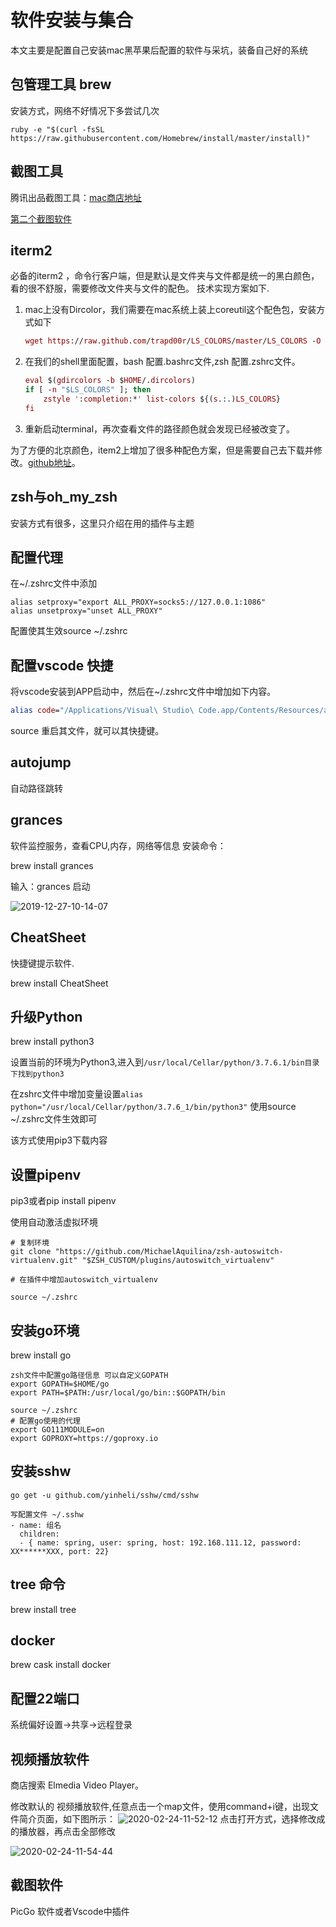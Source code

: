 # 软件安装与集合

本文主要是配置自己安装mac黑苹果后配置的软件与采坑，装备自己好的系统

## 包管理工具 brew

安装方式，网络不好情况下多尝试几次

`ruby -e "$(curl -fsSL https://raw.githubusercontent.com/Homebrew/install/master/install)"`

## 截图工具

腾讯出品截图工具：[mac商店地址](https://apps.apple.com/cn/app/jie-tu-jietu/id1059334054?mt=12)

[第二个截图软件](https://apps.apple.com/cn/app/snip/id512505421?mt=12)

## iterm2

必备的iterm2 ，命令行客户端，但是默认是文件夹与文件都是统一的黑白颜色，看的很不舒服，需要修改文件夹与文件的配色。
技术实现方案如下.

1. mac上没有Dircolor，我们需要在mac系统上装上coreutil这个配色包，安装方式如下

    ```mac
    wget https://raw.github.com/trapd00r/LS_COLORS/master/LS_COLORS -O $HOME/.dircolors
    ```

2. 在我们的shell里面配置，bash 配置.bashrc文件,zsh 配置.zshrc文件。

    ```mac
    eval $(gdircolors -b $HOME/.dircolors)
    if [ -n "$LS_COLORS" ]; then
        zstyle ':completion:*' list-colors ${(s.:.)LS_COLORS}
    fi
    ```

3. 重新启动terminal，再次查看文件的路径颜色就会发现已经被改变了。

为了方便的北京颜色，item2上增加了很多种配色方案，但是需要自己去下载并修改。[github地址](https://github.com/mbadolato/iTerm2-Color-Schemes/blob/master)。

## zsh与oh_my_zsh

安装方式有很多，这里只介绍在用的插件与主题

## 配置代理

在~/.zshrc文件中添加

```Linux
alias setproxy="export ALL_PROXY=socks5://127.0.0.1:1086"
alias unsetproxy="unset ALL_PROXY"
```

配置使其生效source ~/.zshrc

## 配置vscode 快捷

将vscode安装到APP启动中，然后在~/.zshrc文件中增加如下内容。

```mac
alias code="/Applications/Visual\ Studio\ Code.app/Contents/Resources/app/bin/code"
```

source 重启其文件，就可以其快捷键。

## autojump

自动路径跳转

## grances

软件监控服务，查看CPU,内存，网络等信息
安装命令：

brew install grances

输入：grances 启动

![2019-12-27-10-14-07](http://jikelearn.cn/2019-12-27-10-14-07.png)

## CheatSheet

快捷键提示软件.

brew install CheatSheet

## 升级Python

brew install python3

设置当前的环境为Python3,进入到`/usr/local/Cellar/python/3.7.6.1/bin目录下找到python3`

在zshrc文件中增加变量设置`alias python="/usr/local/Cellar/python/3.7.6_1/bin/python3"`
使用source ~/.zshrc文件生效即可

该方式使用pip3下载内容

## 设置pipenv

pip3或者pip install pipenv

使用自动激活虚拟环境

```linux
# 复制环境
git clone "https://github.com/MichaelAquilina/zsh-autoswitch-virtualenv.git" "$ZSH_CUSTOM/plugins/autoswitch_virtualenv"

# 在插件中增加autoswitch_virtualenv

source ~/.zshrc
```

## 安装go环境

brew install go

```linux
zsh文件中配置go路径信息 可以自定义GOPATH
export GOPATH=$HOME/go
export PATH=$PATH:/usr/local/go/bin::$GOPATH/bin

source ~/.zshrc
# 配置go使用的代理
export GO111MODULE=on
export GOPROXY=https://goproxy.io
```

## 安装sshw

```linux
go get -u github.com/yinheli/sshw/cmd/sshw

写配置文件 ~/.sshw
- name: 组名
  children:
  - { name: spring, user: spring, host: 192.168.111.12, password: XX******XXX, port: 22}
```

## tree 命令

brew install tree

## docker

brew cask install docker

## 配置22端口

系统偏好设置->共享->远程登录

## 视频播放软件

商店搜索 Elmedia Video Player。

修改默认的 视频播放软件,任意点击一个map文件，使用command+i键，出现文件简介页面，如下图所示：
![2020-02-24-11-52-12](http://jikelearn.cn/2020-02-24-11-52-12.png)
点击打开方式，选择修改成的播放器，再点击全部修改

![2020-02-24-11-54-44](http://jikelearn.cn/2020-02-24-11-54-44.png)

## 截图软件

PicGo 软件或者Vscode中插件